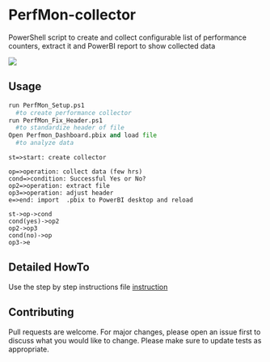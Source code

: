 # PerfMon-collector
PowerShell script to create and collect configurable list of performance counters, extract it and PowerBI report to show collected data

![](https://github.com/Petar-T/PerfMon-collector/blob/master/Docs/CaptureMain.JPG)
## Usage

```python
run PerfMon_Setup.ps1
  #to create performance collector
run PerfMon_Fix_Header.ps1
  #to standardize header of file  
Open Perfmon_Dashboard.pbix and load file 
  #to analyze data 
```

```flow
st=>start: create collector 

op=>operation: collect data (few hrs)
cond=>condition: Successful Yes or No?
op2=>operation: extract file  
op3=>operation: adjust header  
e=>end: import  .pbix to PowerBI desktop and reload

st->op->cond
cond(yes)->op2
op2->op3
cond(no)->op
op3->e
```
## Detailed HowTo
Use the step by step instructions file  [instruction](https://github.com/Petar-T/PerfMon-collector/blob/master/Docs/User_Manual.docx) 

## Contributing
Pull requests are welcome. For major changes, please open an issue first to discuss what you would like to change.
Please make sure to update tests as appropriate.
